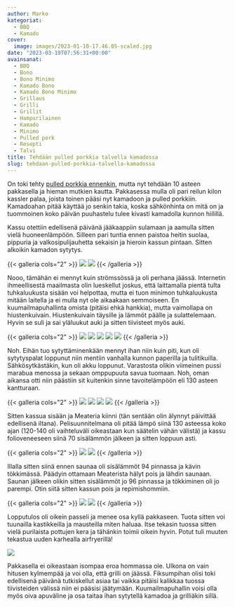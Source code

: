 ```yaml
---
author: Marko
kategoriat:
  - BBQ
  - Kamado
cover:
  image: images/2023-01-10-17.46.05-scaled.jpg
date: "2023-03-19T07:56:31+00:00"
avainsanat:
  - BBQ
  - Bono
  - Bono Minimo
  - Kamado Bono
  - Kamado Bono Minimo
  - Grillaus
  - Grilli
  - Grillit
  - Hampurilainen
  - Kamado
  - Minimo
  - Pulled pork
  - Resepti
  - Talvi
title: Tehdään pulled porkkia talvella kamadossa
slug: tehdaan-pulled-porkkia-talvella-kamadossa
---
```

On toki tehty [pulled porkkia ennenkin](/tehdaan-pulled-pork-kamadolla/), mutta nyt tehdään 10 asteen pakkasella ja hieman mutkien kautta. Pakkasessa mulla oli pari reilun kilon kassler palaa, joista toinen pääsi nyt kamadoon ja pulled porkkiin. Kamadoahan pitää käyttää jo senkin takia, koska sähkönhinta on mitä on ja tuommoinen koko päivän puuhastelu tulee kivasti kamadolla kunnon hiilillä.

Kassu otettiin edellisenä päivänä jääkaappiin sulamaan ja aamulla sitten vielä huoneenlämpöön. Silleen pari tuntia ennen paistoa heitin suolaa, pippuria ja valkosipulijauhetta sekaisin ja hieroin kassun pintaan. Sitten alkoikin kamadon sytytys.

{{< galleria cols="2" >}}
![](images/2023-01-08-11.49.02.jpg)
![](images/2023-01-08-12.01.41.jpg)
{{< /galleria >}}

Nooo, tämähän ei mennyt kuin strömssössä ja oli perhana jäässä. Internetin ihmeellisestä maailmasta olin lueskellut joskus, että laittamalla pientä tulta tuhkaluukusta sisään voi helpottaa, mutta ei tuon minimon tuhkaluukusta mitään laitella ja ei mulla nyt ole aikaakaan semmoiseen. En kuumailmapuhallinta omista (pitäisi ehkä hankkia), mutta vaimollapa on hiustenkuivain. Hiustenkuivain täysille ja lämmöt päälle ja sulattelemaan. Hyvin se suli ja sai yläluukut auki ja sitten tiivisteet myös auki.

{{< galleria cols="2" >}}
![](images/2023-01-08-12.07.41.jpg)
![](images/2023-01-08-12.11.06.jpg)
![](images/2023-01-08-12.12.20.jpg)
![](images/2023-01-08-12.17.41.jpg)
![](images/2023-01-08-12.18.35.jpg)
{{< /galleria >}}

Noh. Eihän tuo sytyttäminenkään mennyt ihan niin kuin piti, kun oli sytytyspalat loppunut niin mentiin vanhalla kunnon paperilla ja tulitikuilla. Sähkösytkästäkin, kun oli akku loppunut. Varastosta olikin viimeinen pussi marabua menossa ja sekaan omppupuuta savua tuomaan. Noh, oman aikansa otti niin päästiin sit kuitenkin sinne tavoitelämpöön eli 130 asteen kantturaan.

{{< galleria cols="2" >}}
![](images/2023-01-08-12.28.34.jpg)
![](images/2023-01-08-13.12.37.jpg)
![](images/2023-01-08-13.22.43.jpg)
![](images/2023-01-08-13.42.13.jpg)
{{< /galleria >}}

Sitten kassua sisään ja Meateria kiinni (tän sentään olin älynnyt päivittää edellisenä iltana). Pelisuunnitelmana oli pitää lämpö siinä 130 asteessa koko ajan (120-140 oli vaihteluväli oikeastaan kun säätelin vähän välistä) ja kassu folioveneeseen siinä 70 sisälämmön jälkeen ja sitten loppuun asti.

{{< galleria cols="2" >}}
![](images/2023-01-08-14.33.05.jpg)
![](images/2023-01-08-15.15.38.jpg)
{{< /galleria >}}

Illalla sitten siinä ennen saunaa oli sisälämmöt 94 pinnassa ja kävin tökkimässä. Päädyin ottamaan Meaterista hälyt pois ja lähdin saunaan. Saunan jälkeen olikin sitten sisälämmöt jo 96 pinnassa ja tökkiminen oli jo parempi. Otin siitä sitten kassun pois ja repimishommiin.

{{< galleria cols="2" >}}
![](images/2023-01-08-19.50.31.jpg)
![](images/2023-01-08-19.58.16.jpg)
{{< /galleria >}}

Lopputulos oli oikein passeli ja menee osa kyllä pakkaseen. Tuota sitten voi tuunailla kastikkeilla ja mausteilla miten haluaa. Itse tekasin tuossa sitten vielä purilaista pottujen kera ja tähänkin toimii oikein hyvin. Potut tuli muuten tekastua uuden karhealla airfryerillä!

![](images/2023-01-10-17.46.05.jpg)

Pakkasella ei oikeastaan isompaa eroa hommassa ole. Ulkona on vain hitusen kylmempää ja voi olla, että grilli on jäässä. Fiksumpihan olisi toki edellisenä päivänä tutkiskellut asiaa tai vaikka pitäisi kalikkaa tuossa tiivisteiden välissä niin ei pääsisi jäätymään. Kuumailmapuhallin voisi olla myös oiva apuväline ja osa taitaa ihan sytytellä kamadoa ja grilliäkin sillä.

